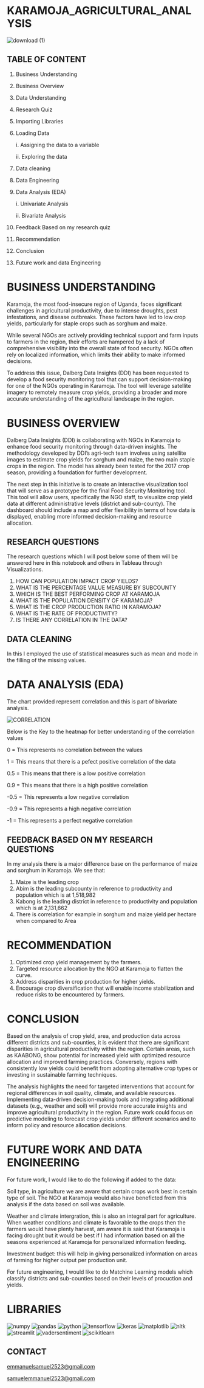 # KARAMOJA_AGRICULTURAL_ANALYSIS

![download (1)](https://github.com/user-attachments/assets/66e41a1f-92f3-4c22-b32d-15aeac77fbbd)


## **TABLE OF CONTENT**

1. Business Understanding
2. Business Overview
3. Data Understanding
4. Research Quiz
5. Importing Libraries
6. Loading Data

   i. Assigning the data to a variable

   ii. Exploring the data

8. Data cleaning
9. Data Engineering
10. Data Analysis (EDA)
    
    i. Univariate Analysis

    ii. Bivariate Analysis

11. Feedback Based on my research quiz
12.  Recommendation
13.   Conclusion
14.    Future work and data Engineering   

# **BUSINESS UNDERSTANDING**

Karamoja, the most food-insecure region of Uganda, faces significant challenges in agricultural productivity, due to intense droughts, pest infestations, and disease outbreaks. These factors have led to low crop yields, particularly for staple crops such as sorghum and maize.

While several NGOs are actively providing technical support and farm inputs to farmers in the region, their efforts are hampered by a lack of comprehensive visibility into the overall state of food security. NGOs often rely on localized information, which limits their ability to make informed decisions.

To address this issue, Dalberg Data Insights (DDI) has been requested to develop a food security monitoring tool that can support decision-making for one of the NGOs operating in Karamoja. The tool will leverage satellite imagery to remotely measure crop yields, providing a broader and more accurate understanding of the agricultural landscape in the region.

# **BUSINESS OVERVIEW**

Dalberg Data Insights (DDI) is collaborating with NGOs in Karamoja to enhance food security monitoring through data-driven insights. The methodology developed by DDI’s agri-tech team involves using satellite images to estimate crop yields for sorghum and maize, the two main staple crops in the region. The model has already been tested for the 2017 crop season, providing a foundation for further development.

The next step in this initiative is to create an interactive visualization tool that will serve as a prototype for the final Food Security Monitoring tool. This tool will allow users, specifically the NGO staff, to visualize crop yield data at different administrative levels (district and sub-county). The dashboard should include a map and offer flexibility in terms of how data is displayed, enabling more informed decision-making and resource allocation.

## **RESEARCH QUESTIONS**
The research questions which I will post below some of them will be answered here in this notebook and others in Tableau through Visualizations.

1. HOW CAN POPULATION IMPACT CROP YIELDS?
2. WHAT IS THE PERCENTAGE VALUE MEASURE BY SUBCOUNTY
3. WHICH IS THE BEST PERFORMING CROP AT KARAMOJA
4. WHAT IS THE POPULATION DENSITY OF KARAMOJA?
5. WHAT IS THE CROP PRODUCTION RATIO IN KARAMOJA?
6. WHAT IS THE RATE OF PRODUCTIVITY?
7. IS THERE ANY CORRELATION IN THE DATA?

## **DATA CLEANING**

In this I employed the use of statistical measures such as mean and mode in the filling of the missing values.

# **DATA ANALYSIS (EDA)**

The chart provided represent correlation and this is part of  bivariate analysis.

![CORRELATION](https://github.com/user-attachments/assets/93fbed58-09b1-4e74-bbf0-bf9ec450d184)

Below is the Key to the heatmap for better understanding of the correlation values

0 = This represents no correlation between the values

1 = This means that there is a pefect positive correlation of the data

0.5 = This means that there is a low positive correlation

0.9 = This means that there is a high positive correlation

-0.5 = This represents a low negative correlation

-0.9 = This represents a high negative correlation

-1 = This represents a perfect negative correlation

## **FEEDBACK BASED ON MY RESEARCH QUESTIONS**

In my analysis there is a major difference base on the performance of maize and sorghum in Karamoja. We see that:

1. Maize is the leading crop
2. Abim is the leading subcounty in reference to productivity and population which is at 1,518,982
3. Kabong is the leading district in reference to productivity and population which is at 2,131,662
4. There is correlation for example in sorghum and maize yield per hectare when compared to Area

# **RECOMMENDATION**

1. Optimized crop yield management by the farmers.
2. Targeted resource allocation by the NGO at Karamoja to flatten the curve.
3. Address disparities in crop production for higher yields.
4. Encourage crop diversification that will enable income stabilization and reduce risks to be encountered by farmers.

# **CONCLUSION**
Based on the analysis of crop yield, area, and production data across different districts and sub-counties, it is evident that there are significant disparities in agricultural productivity within the region. Certain areas, such as KAABONG, show potential for increased yield with optimized resource allocation and improved farming practices. Conversely, regions with consistently low yields could benefit from adopting alternative crop types or investing in sustainable farming techniques.

The analysis highlights the need for targeted interventions that account for regional differences in soil quality, climate, and available resources. Implementing data-driven decision-making tools and integrating additional datasets (e.g., weather and soil) will provide more accurate insights and improve agricultural productivity in the region. Future work could focus on predictive modeling to forecast crop yields under different scenarios and to inform policy and resource allocation decisions.

# **FUTURE WORK AND DATA ENGINEERING**

For future work, I would like to do the following if added to the data:

Soil type, in agriculture we are aware that certain crops work best in certain type of soil. The NGO at Karamoja would also have beneficted from this analysis if the data based on soil was available.

Weather and climate intergration, this is also an integral part for agriculture. When weather conditions and climate is favorable to the crops then the farmers would have plenty harvest, am aware it is said that Karamoja is facing drought but it would be best if I had information based on all the seasons experienced at Karamoja for personalized information feeding.

Investment budget: this will help in giving personalized information on areas of farming for higher output per production unit.

For future engineering, I would like to do Matchine Learning models which classify districts and sub-counties based on their levels of procuction and yields.

# **LIBRARIES**

![numpy](https://img.shields.io/badge/Numpy-777BB4?style=for-the-badge&logo=numpy&logoColor=white)
![pandas](https://img.shields.io/badge/Pandas-2C2D72?style=for-the-badge&logo=pandas&logoColor=white)
![python](https://img.shields.io/badge/Python-FFD43B?style=for-the-badge&logo=python&logoColor=blue)
![tensorflow](https://img.shields.io/badge/tensorflow-FF6F00?style=for-the-badge&logo=tensorflow&logoColor=blue)
![keras](https://img.shields.io/badge/keras-D00000?style=for-the-badge&logo=keras&logoColor=white)
![matplotlib](https://img.shields.io/badge/Matplotlib-11557c?style=for-the-badge&logo=python&logoColor=white)
![nltk](https://img.shields.io/badge/NLTK-154f3c?style=for-the-badge&logo=python&logoColor=white)
![streamlit](https://img.shields.io/badge/streamlit-FF4B4B?style=for-the-badge&logo=streamlit&logoColor=pink)
![vadersentiment](https://img.shields.io/badge/vaderSentiment-7D4698?style=for-the-badge&logo=python&logoColor=white)
![scikitlearn](https://img.shields.io/badge/scikit_learn-F7931E?style=for-the-badge&logo=scikit-learn&logoColor=white)

## **CONTACT**

emmanuelsamuel2523@gmail.com

samuelemmanuel2523@gmail.com

